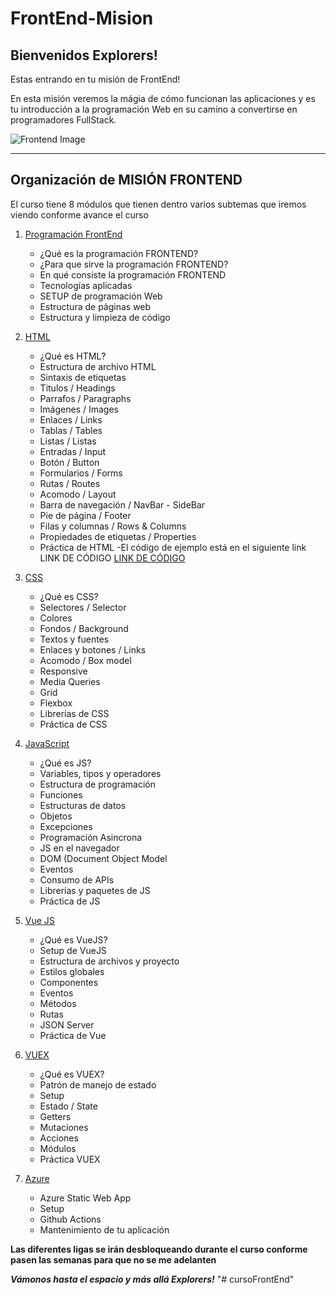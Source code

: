 # FrontEnd-Mision

## Bienvenidos Explorers!

Estas entrando en tu misión de FrontEnd!

En esta misión veremos la mágia de cómo funcionan las aplicaciones y es tu introducción a la programación Web en su camino a convertirse en programadores FullStack.

![Frontend Image](./images/frontend.gif)

---

## Organización de MISIÓN FRONTEND

El curso tiene 8 módulos que tienen dentro varios subtemas que iremos viendo conforme avance el curso

1. [Programación FrontEnd](./01%20-%20INTRO/README.md)

   - ¿Qué es la programación FRONTEND?
   - ¿Para que sirve la programación FRONTEND?
   - En qué consiste la programación FRONTEND
   - Tecnologías aplicadas
   - SETUP de programación Web
   - Estructura de páginas web
   - Estructura y limpieza de código

2. [HTML](./02%20-%20HTML/README.md)

   - ¿Qué es HTML?
   - Estructura de archivo HTML
   - Sintaxis de etiquetas
   - Titulos / Headings
   - Parrafos / Paragraphs
   - Imágenes / Images
   - Enlaces / Links
   - Tablas / Tables
   - Listas / Listas
   - Entradas / Input
   - Botón / Button
   - Formularios / Forms
   - Rutas / Routes
   - Acomodo / Layout
   - Barra de navegación / NavBar - SideBar
   - Pie de página / Footer
   - Filas y columnas / Rows & Columns
   - Propiedades de etiquetas / Properties
   - Práctica de HTML
     -El código de ejemplo está en el siguiente link
      LINK DE CÓDIGO [LINK DE CÓDIGO](../programas/1.-etiquetasBasicas.html)

3. [CSS](./03%20-%20CSS/README.md)

   - ¿Qué es CSS?
   - Selectores / Selector
   - Colores
   - Fondos / Background
   - Textos y fuentes
   - Enlaces y botones / Links
   - Acomodo / Box model
   - Responsive
   - Media Queries
   - Grid
   - Flexbox
   - Librerías de CSS
   - Práctica de CSS

4. [JavaScript](./04%20-%20JS/README.md)

   - ¿Qué es JS?
   - Variables, tipos y operadores
   - Estructura de programación
   - Funciones
   - Estructuras de datos
   - Objetos
   - Excepciones
   - Programación Asincrona
   - JS en el navegador
   - DOM (Document Object Model
   - Eventos
   - Consumo de APIs
   - Librerías y paquetes de JS
   - Práctica de JS

5. [Vue JS](./05%20-%20VUEJS/README.md)

   - ¿Qué es VueJS?
   - Setup de VueJS
   - Estructura de archivos y proyecto
   - Estilos globales
   - Componentes
   - Eventos
   - Métodos
   - Rutas
   - JSON Server
   - Práctica de Vue

6. [VUEX](./06%20-%20VUEX/vuex.md)

   - ¿Qué es VUEX?
   - Patrón de manejo de estado
   - Setup
   - Estado / State
   - Getters
   - Mutaciones
   - Acciones
   - Módulos
   - Práctica VUEX

7. [Azure](./08%20-%20AZURE/azure.md)
   - Azure Static Web App
   - Setup
   - Github Actions
   - Mantenimiento de tu aplicación

**Las diferentes ligas se irán desbloqueando durante el curso conforme pasen las semanas para que no se me adelanten**

**_Vámonos hasta el espacio y más allá Explorers!_**
"# cursoFrontEnd"
